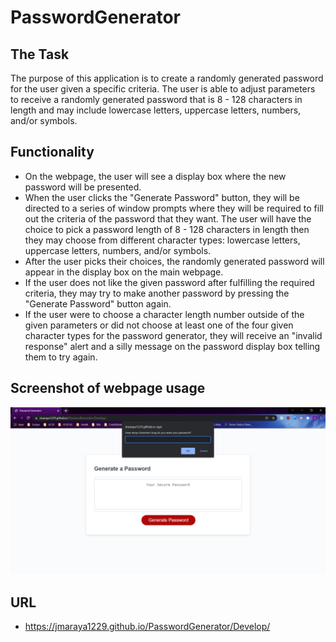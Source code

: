 # PasswordGenerator

## The Task
The purpose of this application is to create a randomly generated password for the user given a specific criteria. The user is able to adjust parameters to receive a randomly generated password that is 8 - 128 characters in length and may include lowercase letters, uppercase letters, numbers, and/or symbols. 

## Functionality
* On the webpage, the user will see a display box where the new password will be presented. 
* When the user clicks the "Generate Password" button, they will be directed to a series of window prompts where they will be required to fill out the criteria of the password that they want. The user will have the choice to pick a password length of 8 - 128 characters in length then they may choose from different character types: lowercase letters, uppercase letters, numbers, and/or symbols. 
* After the user picks their choices, the randomly generated password will appear in the display box on the main webpage.
* If the user does not like the given password after fulfilling the required criteria, they may try to make another password by pressing the "Generate Password" button again. 
* If the user were to choose a character length number outside of the given parameters or did not choose at least one of the four given character types for the password generator, they will receive an "invalid response" alert and a silly message on the password display box telling them to try again. 

## Screenshot of webpage usage
![screenshot](./Assets/ScreenshotExample.png)

## URL
* https://jmaraya1229.github.io/PasswordGenerator/Develop/
